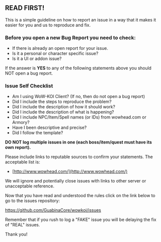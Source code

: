 ## READ FIRST!
This is a simple guideline on how to report an issue in a way that it makes it easier for you and us to reproduce and fix.

### Before you open a new Bug Report you need to check:
* If there is already an open report for your issue.
* Is it a personal or character specific issue?
* Is it a UI or addon issue?

If the answer is **YES** to any of the following statements above you should NOT open a bug report.

### Issue Self Checklist
* Am I using WoW-KOI Client? (If no, then do not open a bug report)
* Did I include the steps to reproduce the problem?
* Did I include the description of how it should work?
* Did I include the description of what is happening?
* Did I include NPC/Item/Spell names (or IDs) from wowhead.com or Armory?
* Have I been descriptive and precise?
* Did I follow the template?

**DO NOT log multiple issues in one (each boss/item/quest must have its own report).**

Please include links to reputable sources to confirm your statements. The acceptable list is:

* [http://www.wowhead.com/](http://www.wowhead.com/)

We will ignore and potentially close issues with links to other server or unacceptable reference.

Now that you have read and understood the rules click on the link below to go to the issues repository:

https://github.com/GuabinaCore/wowkoi/issues

Remember that if you rush to log a "FAKE" issue you will be delaying the fix of "REAL" issues.

Thank you!
